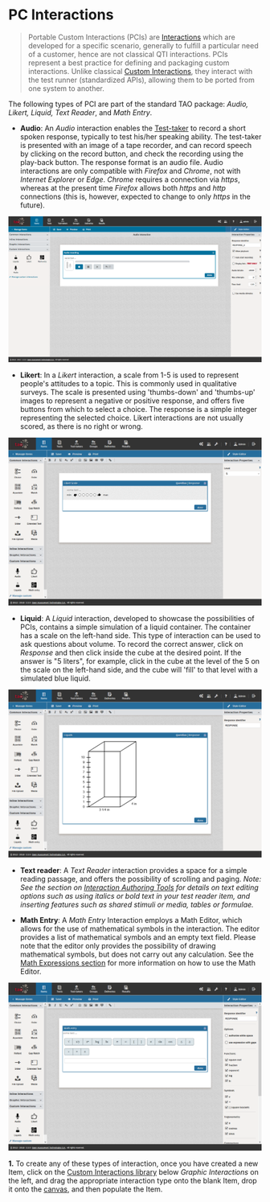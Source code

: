<!--
tags: []

-->

# PC Interactions


>Portable Custom Interactions (PCIs) are [Interactions](../appendix/glossary.md#interaction) which are developed for a specific scenario, generally to fulfill a particular need of a customer, hence are not classical QTI interactions. PCIs represent a best practice for defining and packaging custom interactions. Unlike classical [Custom Interactions](../appendix/glossary.md#custom-interaction), they interact with the test runner (standardized APIs), allowing them to be ported from one system to another.

The following types of PCI are part of the standard TAO package: *Audio, Likert, Liquid, Text Reader*, and *Math Entry*.
 

- **Audio**: An *Audio* interaction enables the [Test-taker](../appendix/glossary.md#test-taker) to record a short spoken response, typically to test his/her speaking ability. The test-taker is presented with an image of a tape recorder, and can record speech by clicking on the record button, and check the recording using the play-back button. The response format is an audio file. Audio interactions are only compatible with *Firefox* and *Chrome*, not with *Internet Explorer* or *Edge*. *Chrome* requires a connection via *https*, whereas at the present time *Firefox* allows both *https* and *http* connections (this is, however, expected to change to only *https* in the future).

![PCI: Audio Interaction](../resources/backend/items/authoring/interactions/pci/audio-interaction.png)

- **Likert**: In a *Likert* interaction, a scale from 1-5 is used to represent people's attitudes to a topic. This is commonly used in qualitative surveys. The scale is presented using 'thumbs-down' and 'thumbs-up' images to represent a negative or positive response, and offers five buttons from which to select a choice. The response is a simple integer representing the selected choice. Likert interactions are not usually scored, as there is no right or wrong.


![Likert-Interaction](../resources/backend/items/authoring-109.png)

- **Liquid**: A *Liquid* interaction, developed to showcase the possibilities of PCIs, contains a simple simulation of a liquid container. The container has a scale on the left-hand side. This type of interaction can be used to ask questions about volume. To record the correct answer, click on *Response* and then click inside the cube at the desired point. If the answer is "5 liters", for example, click in the cube at the level of the 5 on the scale on the left-hand side, and the cube will 'fill' to that level with a simulated blue liquid.



![Liquid-Interaction](../resources/backend/items/authoring-111.png)

- **Text reader**: A *Text Reader* interaction provides a space for a simple reading passage, and offers the possibility of scrolling and paging. *Note: See the section on [Interaction Authoring Tools](../interactions/interaction-authoring-tools.md) for details on text editing options such as using italics or bold text in your test reader item, and inserting features such as shared stimuli or media, tables or formulae.*



<!-- Missing Screenshot: Text Reader Interaction -->

- **Math Entry**: A *Math Entry* Interaction employs a Math Editor, which allows for the use of mathematical symbols in the interaction. The editor provides a list of mathematical symbols and an empty text field. Please note that the editor only provides the possibility of drawing mathematical symbols, but does not carry out any calculation. See the [Math Expressions section](../items/math-expressions.md) for more information on how to use the Math Editor.



![Math-Entry-Interaction](../resources/backend/items/authoring-113.png)

**1.** To create any of these types of interaction, once you have created a new Item, click on the [Custom Interactions library](../appendix/glossary.md#custom-interactions-library) below *Graphic Interactions* on the left, and drag the appropriate interaction type onto the blank Item, drop it onto the [canvas](../appendix/glossary.md#canvas), and then populate the Item.
